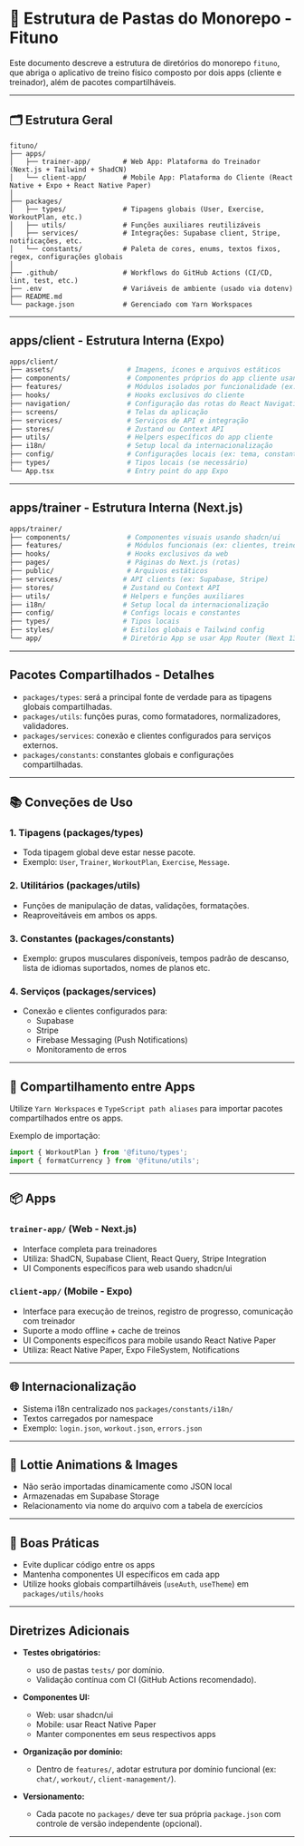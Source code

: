 # 📁 Estrutura de Pastas do Monorepo - Fituno

Este documento descreve a estrutura de diretórios do monorepo `fituno`, que
abriga o aplicativo de treino físico composto por dois apps (cliente e
treinador), além de pacotes compartilháveis.

---

## 🗂️ Estrutura Geral

```
fituno/
├── apps/
│   ├── trainer-app/        # Web App: Plataforma do Treinador (Next.js + Tailwind + ShadCN)
│   └── client-app/         # Mobile App: Plataforma do Cliente (React Native + Expo + React Native Paper)
│
├── packages/
│   ├── types/              # Tipagens globais (User, Exercise, WorkoutPlan, etc.)
│   ├── utils/              # Funções auxiliares reutilizáveis
│   ├── services/           # Integrações: Supabase client, Stripe, notificações, etc.
│   └── constants/          # Paleta de cores, enums, textos fixos, regex, configurações globais
│
├── .github/                # Workflows do GitHub Actions (CI/CD, lint, test, etc.)
├── .env                    # Variáveis de ambiente (usado via dotenv)
├── README.md
└── package.json            # Gerenciado com Yarn Workspaces
```

---

## apps/client - Estrutura Interna (Expo)

```bash
apps/client/
├── assets/                  # Imagens, ícones e arquivos estáticos
├── components/              # Componentes próprios do app cliente usando React Native Paper
├── features/                # Módulos isolados por funcionalidade (ex: chat, treino, progresso)
├── hooks/                   # Hooks exclusivos do cliente
├── navigation/              # Configuração das rotas do React Navigation
├── screens/                 # Telas da aplicação
├── services/                # Serviços de API e integração
├── stores/                  # Zustand ou Context API
├── utils/                   # Helpers específicos do app cliente
├── i18n/                    # Setup local da internacionalização
├── config/                  # Configurações locais (ex: tema, constantes, cores)
├── types/                   # Tipos locais (se necessário)
└── App.tsx                  # Entry point do app Expo
```

---

## apps/trainer - Estrutura Interna (Next.js)

```bash
apps/trainer/
├── components/              # Componentes visuais usando shadcn/ui
├── features/                # Módulos funcionais (ex: clientes, treinos, dashboard)
├── hooks/                   # Hooks exclusivos da web
├── pages/                   # Páginas do Next.js (rotas)
├── public/                  # Arquivos estáticos
├── services/               # API clients (ex: Supabase, Stripe)
├── stores/                 # Zustand ou Context API
├── utils/                  # Helpers e funções auxiliares
├── i18n/                   # Setup local da internacionalização
├── config/                 # Configs locais e constantes
├── types/                  # Tipos locais
├── styles/                 # Estilos globais e Tailwind config
└── app/                    # Diretório App se usar App Router (Next 13+)
```

---

## Pacotes Compartilhados - Detalhes

- `packages/types`: será a principal fonte de verdade para as tipagens globais
  compartilhadas.
- `packages/utils`: funções puras, como formatadores, normalizadores,
  validadores.
- `packages/services`: conexão e clientes configurados para serviços externos.
- `packages/constants`: constantes globais e configurações compartilhadas.

---

## 📚 Conveções de Uso

### 1. Tipagens (packages/types)

- Toda tipagem global deve estar nesse pacote.
- Exemplo: `User`, `Trainer`, `WorkoutPlan`, `Exercise`, `Message`.

### 2. Utilitários (packages/utils)

- Funções de manipulação de datas, validações, formatações.
- Reaproveitáveis em ambos os apps.

### 3. Constantes (packages/constants)

- Exemplo: grupos musculares disponíveis, tempos padrão de descanso, lista de
  idiomas suportados, nomes de planos etc.

### 4. Serviços (packages/services)

- Conexão e clientes configurados para:
  - Supabase
  - Stripe
  - Firebase Messaging (Push Notifications)
  - Monitoramento de erros

---

## 🔄 Compartilhamento entre Apps

Utilize `Yarn Workspaces` e `TypeScript path aliases` para importar pacotes
compartilhados entre os apps.

Exemplo de importação:

```ts
import { WorkoutPlan } from '@fituno/types';
import { formatCurrency } from '@fituno/utils';
```

---

## 📦 Apps

### `trainer-app/` (Web - Next.js)

- Interface completa para treinadores
- Utiliza: ShadCN, Supabase Client, React Query, Stripe Integration
- UI Components específicos para web usando shadcn/ui

### `client-app/` (Mobile - Expo)

- Interface para execução de treinos, registro de progresso, comunicação com
  treinador
- Suporte a modo offline + cache de treinos
- UI Components específicos para mobile usando React Native Paper
- Utiliza: React Native Paper, Expo FileSystem, Notifications

---

## 🌐 Internacionalização

- Sistema i18n centralizado nos `packages/constants/i18n/`
- Textos carregados por namespace
- Exemplo: `login.json`, `workout.json`, `errors.json`

---

## 📸 Lottie Animations & Images

- Não serão importadas dinamicamente como JSON local
- Armazenadas em Supabase Storage
- Relacionamento via nome do arquivo com a tabela de exercícios

---

## 📝 Boas Práticas

- Evite duplicar código entre os apps
- Mantenha componentes UI específicos em cada app
- Utilize hooks globais compartilháveis (`useAuth`, `useTheme`) em
  `packages/utils/hooks`

---

## Diretrizes Adicionais

- **Testes obrigatórios:**

  - uso de pastas `tests/` por domínio.
  - Validação contínua com CI (GitHub Actions recomendado).

- **Componentes UI:**

  - Web: usar shadcn/ui
  - Mobile: usar React Native Paper
  - Manter componentes em seus respectivos apps

- **Organização por domínio:**

  - Dentro de `features/`, adotar estrutura por domínio funcional (ex: `chat/`,
    `workout/`, `client-management/`).

- **Versionamento:**
  - Cada pacote no `packages/` deve ter sua própria `package.json` com controle
    de versão independente (opcional).

---
